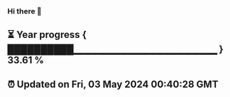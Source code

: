 ### Hi there 👋
⏳ Year progress { ██████████▁▁▁▁▁▁▁▁▁▁▁▁▁▁▁▁▁▁▁▁ } 33.61 %
---
⏰ Updated on Fri, 03 May 2024 00:40:28 GMT
---
